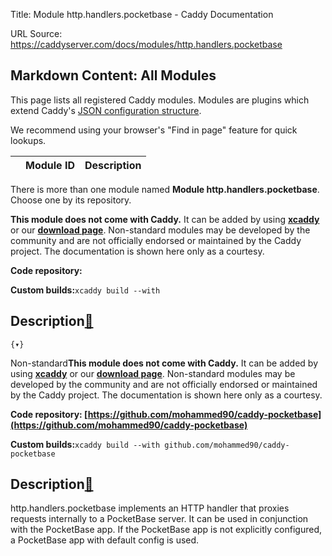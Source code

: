 Title: Module http.handlers.pocketbase - Caddy Documentation

URL Source: https://caddyserver.com/docs/modules/http.handlers.pocketbase

Markdown Content:
All Modules
-----------

This page lists all registered Caddy modules. Modules are plugins which extend Caddy's [JSON configuration structure](https://caddyserver.com/docs/json/).

We recommend using your browser's "Find in page" feature for quick lookups.

|  | Module ID | Description |
| --- | --- | --- |

There is more than one module named **Module http.handlers.pocketbase**. Choose one by its repository.

**This module does not come with Caddy.** It can be added by using **[xcaddy](https://caddyserver.com/docs/build#xcaddy)** or our **[download page](https://caddyserver.com/download)**. Non-standard modules may be developed by the community and are not officially endorsed or maintained by the Caddy project. The documentation is shown here only as a courtesy.

**Code repository:**

**Custom builds:**`xcaddy build --with`

Description[🔗](https://caddyserver.com/docs/modules/http.handlers.pocketbase#docs "Direct link")
-------------------------------------------------------------------------------------------------

`{▾}`

Non-standard**This module does not come with Caddy.** It can be added by using **[xcaddy](https://caddyserver.com/docs/build#xcaddy)** or our **[download page](https://caddyserver.com/download)**. Non-standard modules may be developed by the community and are not officially endorsed or maintained by the Caddy project. The documentation is shown here only as a courtesy.

**Code repository: [https://github.com/mohammed90/caddy-pocketbase](https://github.com/mohammed90/caddy-pocketbase)**

**Custom builds:**`xcaddy build --with github.com/mohammed90/caddy-pocketbase`

Description[🔗](https://caddyserver.com/docs/modules/http.handlers.pocketbase#docs "Direct link")
-------------------------------------------------------------------------------------------------

http.handlers.pocketbase implements an HTTP handler that proxies requests internally to a PocketBase server. It can be used in conjunction with the PocketBase app. If the PocketBase app is not explicitly configured, a PocketBase app with default config is used.
